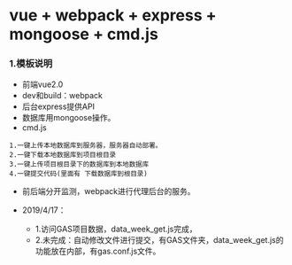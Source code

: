 # vue + webpack + express + mongoose + cmd.js

### 1.模板说明

* 前端vue2.0
* dev和build：webpack
* 后台express提供API
* 数据库用mongoose操作。
* cmd.js
```
1.一键上传本地数据库到服务器，服务器自动部署。
2.一键下载本地数据库到项目根目录
3.一键上传项目根目录下的数据库到本地数据库
4.一键提交代码(里面有 下载数据库到根目录)
```

* 前后端分开监测，webpack进行代理后台的服务。

* 2019/4/17：
    - 1.访问GAS项目数据，data_week_get.js完成，
    - 2.未完成：自动修改文件进行提交，有GAS文件夹，data_week_get.js的功能放在内部，有gas.conf.js文件。
    


